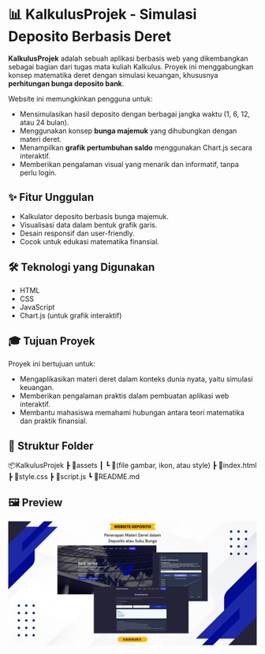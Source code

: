 # 📊 KalkulusProjek - Simulasi Deposito Berbasis Deret

**KalkulusProjek** adalah sebuah aplikasi berbasis web yang dikembangkan sebagai bagian dari tugas mata kuliah Kalkulus. Proyek ini menggabungkan konsep matematika deret dengan simulasi keuangan, khususnya **perhitungan bunga deposito bank**.

Website ini memungkinkan pengguna untuk:
- Mensimulasikan hasil deposito dengan berbagai jangka waktu (1, 6, 12, atau 24 bulan).
- Menggunakan konsep **bunga majemuk** yang dihubungkan dengan materi deret.
- Menampilkan **grafik pertumbuhan saldo** menggunakan Chart.js secara interaktif.
- Memberikan pengalaman visual yang menarik dan informatif, tanpa perlu login.

## ✨ Fitur Unggulan
- Kalkulator deposito berbasis bunga majemuk.
- Visualisasi data dalam bentuk grafik garis.
- Desain responsif dan user-friendly.
- Cocok untuk edukasi matematika finansial.

## 🛠️ Teknologi yang Digunakan
- HTML
- CSS
- JavaScript
- Chart.js (untuk grafik interaktif)

## 🎓 Tujuan Proyek
Proyek ini bertujuan untuk:
- Mengaplikasikan materi deret dalam konteks dunia nyata, yaitu simulasi keuangan.
- Memberikan pengalaman praktis dalam pembuatan aplikasi web interaktif.
- Membantu mahasiswa memahami hubungan antara teori matematika dan praktik finansial.

## 📁 Struktur Folder
📦KalkulusProjek
┣ 📁assets
┃ ┗ 📄(file gambar, ikon, atau style)
┣ 📄index.html
┣ 📄style.css
┣ 📄script.js
┗ 📄README.md

## 🖼️ Preview
![Tampilan Kalkulator Deposito](assets/images/preview.png)